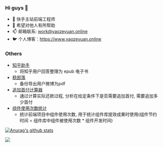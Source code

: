 ### Hi guys 👋

- 🔭 快手主站前端工程师
- 🌱 希望对他人有所帮助
- 📫 邮箱联系: work@yaozeyuan.online
- 🐦 个人博客：https://www.yaozeyuan.online

### Others

- [知乎助手](https://www.yaozeyuan.online/zhihuhelp/)
  - 将知乎用户回答整理为 epub 电子书
- [稳部落](https://www.yaozeyuan.online/stablog/)
  -  备份导出用户微博为pdf
- [追加首付计算器](http://www.yaozeyuan.online/additional_down_payment_calculator/)
  -  通过计算实际还款过程, 分析在给定条件下是否需要追加首付, 需要追加多少首付 
- [组件使用次数统计](https://github.com/YaoZeyuan/parse_component_by_babel)
  -  统计前端项目中组件使用次数, 用于统计组件库提效成果时使用(组件节约时间 = 组件库中组件被使用次数 * 组件开发时间) 

[![Anurag's github stats](https://github-readme-stats.vercel.app/api?username=yaozeyuan&theme=dracula&hide=commits)](https://github.com/anuraghazra/github-readme-stats)

<img src="https://visitor-badge.glitch.me/badge?page_id=yaozeyuan" />
